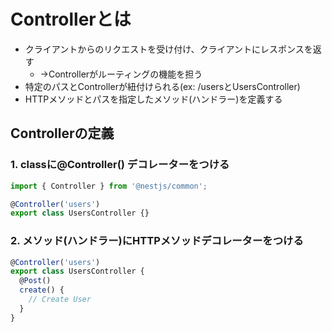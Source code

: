 # Controllerとは

- クライアントからのリクエストを受け付け、クライアントにレスポンスを返す
  - →Controllerがルーティングの機能を担う
- 特定のパスとControllerが紐付けられる(ex: /usersとUsersController)
- HTTPメソッドとパスを指定したメソッド(ハンドラー)を定義する

## Controllerの定義

### 1. classに@Controller() デコレーターをつける

```typescript
import { Controller } from '@nestjs/common';

@Controller('users')
export class UsersController {}
```

### 2. メソッド(ハンドラー)にHTTPメソッドデコレーターをつける

```typescript
@Controller('users')
export class UsersController {
  @Post()
  create() {
    // Create User
  }
}
```
